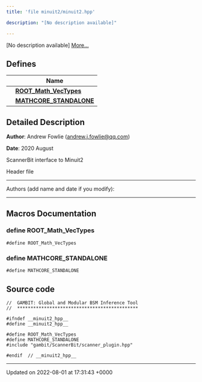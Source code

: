 ```yaml
---
title: 'file minuit2/minuit2.hpp'

description: "[No description available]"

---
```







[No description available] [More...](#detailed-description)

## Defines

|                | Name           |
| -------------- | -------------- |
|  | **[ROOT_Math_VecTypes](/documentation/code/darkbit_developmentfiles/minuit2_8hpp/#define-root-math-vectypes)**  |
|  | **[MATHCORE_STANDALONE](/documentation/code/darkbit_developmentfiles/minuit2_8hpp/#define-mathcore-standalone)**  |

## Detailed Description


**Author**: Andrew Fowlie ([andrew.j.fowlie@qq.com](mailto:andrew.j.fowlie@qq.com)) 

**Date**: 2020 August

ScannerBit interface to Minuit2

Header file



------------------

Authors (add name and date if you modify):



------------------




## Macros Documentation

### define ROOT_Math_VecTypes

```
#define ROOT_Math_VecTypes 
```


### define MATHCORE_STANDALONE

```
#define MATHCORE_STANDALONE 
```


## Source code

```
//  GAMBIT: Global and Modular BSM Inference Tool
//  *********************************************

#ifndef __minuit2_hpp__
#define __minuit2_hpp__

#define ROOT_Math_VecTypes
#define MATHCORE_STANDALONE
#include "gambit/ScannerBit/scanner_plugin.hpp"

#endif  // __minuit2_hpp__
```


-------------------------------

Updated on 2022-08-01 at 17:31:43 +0000
